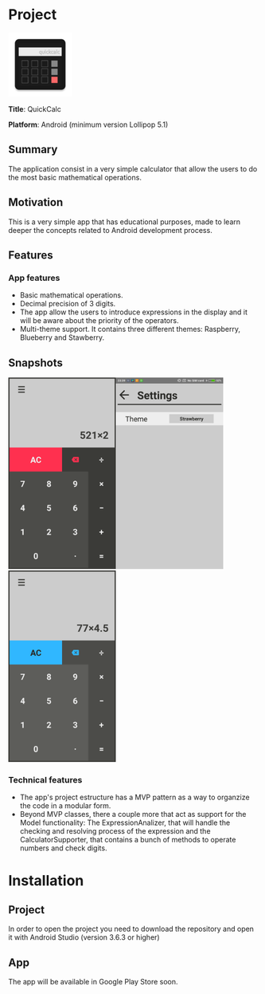 # Project

<img src="https://github.com/Robertomdam/QuickCalc/blob/master/app/src/main/res/mipmap-xxxhdpi/ic_logo.png" height="128" width="128">

**Title**: QuickCalc

**Platform**: Android (minimum version Lollipop 5.1)

## Summary

The application consist in a very simple calculator that allow the users to do the most basic mathematical operations.

## Motivation

This is a very simple app that has educational purposes, made to learn deeper the concepts related to Android development process.

## Features

### App features

* Basic mathematical operations.
* Decimal precision of 3 digits.
* The app allow the users to introduce expressions in the display and it will be aware about the priority of the operators.
* Multi-theme support. It contains three different themes: Raspberry, Blueberry and Stawberry.

## Snapshots

<img src="https://github.com/Robertomdam/QuickCalc/blob/master/snapshots/a.png" height="384" width="216"><img src="https://github.com/Robertomdam/QuickCalc/blob/master/snapshots/b.png" height="384" width="216"><img src="https://github.com/Robertomdam/QuickCalc/blob/master/snapshots/c.png" height="384" width="216">

### Technical features

* The app's project estructure has a MVP pattern as a way to organzize the code in a modular form.
* Beyond MVP classes, there a couple more that act as support for the Model functionality: The ExpressionAnalizer, that will handle the checking and resolving process of the expression and the CalculatorSupporter, that contains a bunch of methods to operate numbers and check digits.

# Installation

## Project

In order to open the project you need to download the repository and open it with Android Studio (version 3.6.3 or higher)

## App

<!-- The app is available in Google Play Store by clicking [here]() -->
The app will be available in Google Play Store soon.
